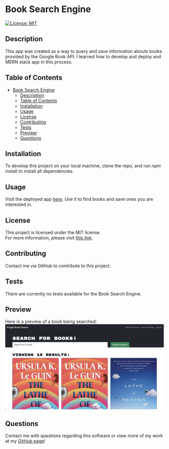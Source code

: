 # Book Search Engine
[![License: MIT](https://img.shields.io/badge/License-MIT-yellow.svg)](https://opensource.org/licenses/MIT)
## Description
This app was created as a way to query and save information abouts books provided by the Google Book API. I learned how to develop and deploy and MERN stack app in this process.

## Table of Contents
- [Book Search Engine](#book-search-engine)
  - [Description](#description)
  - [Table of Contents](#table-of-contents)
  - [Installation](#installation)
  - [Usage](#usage)
  - [License](#license)
  - [Contributing](#contributing)
  - [Tests](#tests)
  - [Preview](#preview)
  - [Questions](#questions)

## Installation
To develop this project on your local machine, clone the repo, and run npm install to install all dependencies.

## Usage
Visit the deployed app [here](https://murmuring-fortress-34045.herokuapp.com/). Use it to find books and save ones you are interested in.

## License
This project is licensed under the MIT license.  
For more information, please visit [this link](https://opensource.org/licenses/MIT).

## Contributing
Contact me via GitHub to contribute to this project.

## Tests
There are currently no tests available for the Book Search Engine.

## Preview
Here is a preview of a book being searched:
![Book being searched](assets/google-book-search-engine-preview.png)

## Questions
Contact me with questions regarding this software or view more of my work at my [GitHub page](https://github.com/jmcavaddy)!
